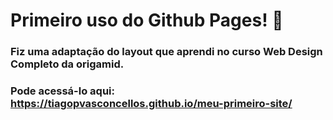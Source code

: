 # Primeiro uso do Github Pages! 🦉

### Fiz uma adaptação do layout que aprendi no curso Web Design Completo da origamid.
### Pode acessá-lo aqui: https://tiagopvasconcellos.github.io/meu-primeiro-site/
